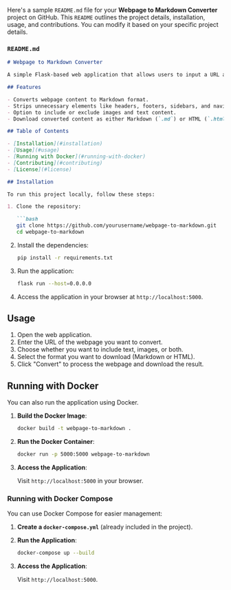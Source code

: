 Here's a sample `README.md` file for your **Webpage to Markdown Converter** project on GitHub. This `README` outlines the project details, installation, usage, and contributions. You can modify it based on your specific project details.

### `README.md`

```markdown
# Webpage to Markdown Converter

A simple Flask-based web application that allows users to input a URL and convert the content of the webpage into Markdown format. The application strips unnecessary elements such as headers, footers, navigation bars, and sidebars, focusing primarily on the article content. Users can download the converted Markdown or HTML file.

## Features

- Converts webpage content to Markdown format.
- Strips unnecessary elements like headers, footers, sidebars, and navigation bars.
- Option to include or exclude images and text content.
- Download converted content as either Markdown (`.md`) or HTML (`.html`).

## Table of Contents

- [Installation](#installation)
- [Usage](#usage)
- [Running with Docker](#running-with-docker)
- [Contributing](#contributing)
- [License](#license)

## Installation

To run this project locally, follow these steps:

1. Clone the repository:

   ```bash
   git clone https://github.com/yourusername/webpage-to-markdown.git
   cd webpage-to-markdown
   ```

2. Install the dependencies:

   ```bash
   pip install -r requirements.txt
   ```

3. Run the application:

   ```bash
   flask run --host=0.0.0.0
   ```

4. Access the application in your browser at `http://localhost:5000`.

## Usage

1. Open the web application.
2. Enter the URL of the webpage you want to convert.
3. Choose whether you want to include text, images, or both.
4. Select the format you want to download (Markdown or HTML).
5. Click "Convert" to process the webpage and download the result.


## Running with Docker

You can also run the application using Docker.

1. **Build the Docker Image**:

   ```bash
   docker build -t webpage-to-markdown .
   ```

2. **Run the Docker Container**:

   ```bash
   docker run -p 5000:5000 webpage-to-markdown
   ```

3. **Access the Application**:

   Visit `http://localhost:5000` in your browser.

### Running with Docker Compose

You can use Docker Compose for easier management:

1. **Create a `docker-compose.yml`** (already included in the project).
2. **Run the Application**:

   ```bash
   docker-compose up --build
   ```

3. **Access the Application**:

   Visit `http://localhost:5000`.

